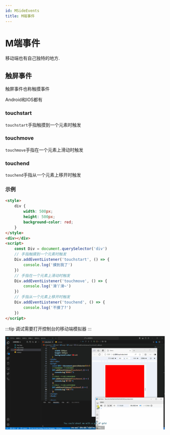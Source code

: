 ```yaml
---
id: MSideEvents
title: M端事件
---
```


# M端事件

移动端也有自己独特的地方.

## 触屏事件

触屏事件也称触摸事件

Android和IOS都有

### touchstart

`touchstart`手指触摸到一个元素时触发

### touchmove

`touchmove`手指在一个元素上滑动时触发

### touchend

`touchend`手指从一个元素上移开时触发

### 示例

```html showLineNumbers
<style>
    div {
        width: 500px;
        height: 500px;
        background-color: red;
    }
</style>
<div></div>
<script>
    const Div = document.querySelector('div')
    // 手指触摸到一个元素时触发
    Div.addEventListener('touchstart', () => {
        console.log('摸到我了')
    })
    // 手指在一个元素上滑动时触发
    Div.addEventListener('touchmove', () => {
        console.log('滑丫滑~')
    })
    // 手指从一个元素上移开时触发
    Div.addEventListener('touchend', () => {
        console.log('不摸了?')
    })
</script>
```

:::tip
调试需要打开控制台的移动端模拟器
:::

![c18482d66446f71dbe949bcbfc479a937c6ae9c3](Assets/c18482d66446f71dbe949bcbfc479a937c6ae9c3.gif)

